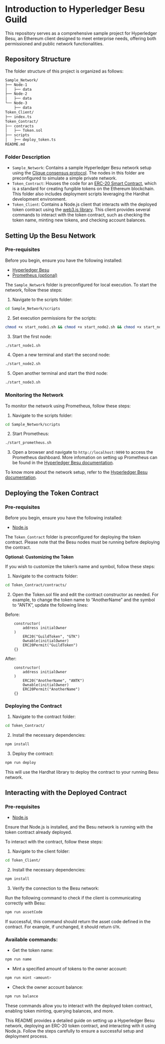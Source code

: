 # Introduction to Hyperledger Besu Guild

This repository serves as a comprehensive sample project for Hyperledger Besu, an Ethereum client designed to meet enterprise needs, offering both permissioned and public network functionalities.

## Repository Structure

The folder structure of this project is organized as follows:

```bash
Sample_Network/
├── Node-1
│   ├── data
├── Node-2
│   ├── data
└── Node-3
    ├── data
Token_Client/
├── index.ts
Token_Contract/
├── contracts
│   ├── Token.sol
├── scripts
│   ├── deploy_token.ts
README.md
```

### Folder Description

- `Sample_Network`: Contains a sample Hyperledger Besu network setup using the [Clique consensus protocol](https://besu.hyperledger.org/private-networks/tutorials/clique). The nodes in this folder are preconfigured to simulate a simple private network.
- `Token_Contract`: Houses the code for an [ERC-20 Smart Contract](https://ethereum.org/en/developers/docs/standards/tokens/erc-20/), which is a standard for creating fungible tokens on the Ethereum blockchain. This folder also includes deployment scripts leveraging the Hardhat development environment.
- `Token_Client`: Contains a Node.js client that interacts with the deployed token contract using the [web3.js library](https://web3js.readthedocs.io/en/v1.10.0/). This client provides several commands to interact with the token contract, such as checking the token name, minting new tokens, and checking account balances.

## Setting Up the Besu Network

### Pre-requisites

Before you begin, ensure you have the following installed:

- [Hyperledger Besu](https://besu.hyperledger.org/private-networks/get-started/install/binary-distribution)
- [Prometheus (optional)](https://prometheus.io/download/)

The `Sample_Network` folder is preconfigured for local execution. To start the network, follow these steps:

1. Navigate to the scripts folder:

```bash
cd Sample_Network/scripts
```

2. Set execution permissions for the scripts:

```bash
chmod +x start_node1.sh && chmod +x start_node2.sh && chmod +x start_node3.sh
```

3. Start the first node:

```bash
./start_node1.sh
```

4. Open a new terminal and start the second node:

```bash
./start_node2.sh
```

5. Open another terminal and start the third node:

```bash
./start_node3.sh
```

### Monitoring the Network

To monitor the network using Prometheus, follow these steps:

1. Navigate to the scripts folder:

```bash
cd Sample_Network/scripts
```

2. Start Prometheus:

```bash
./start_prometheus.sh
```

3. Open a browser and navigate to `http://localhost:9090` to access the Prometheus dashboard. More infomation on setting up Prometheus can be found in the [Hyperledger Besu documentation](https://besu.hyperledger.org/development/public-networks/how-to/monitor/metrics#view-prometheus-graphical-interface).

To know more about the network setup, refer to the [Hyperledger Besu documentation](https://besu.hyperledger.org/private-networks/tutorials/clique).

## Deploying the Token Contract

### Pre-requisites

Before you begin, ensure you have the following installed:

- [Node.js](https://nodejs.org/en)

The `Token_Contract` folder is preconfigured for deploying the token contract. Please note that the Besu nodes must be running before deploying the contract.

**Optional: Customizing the Token**

If you wish to customize the token’s name and symbol, follow these steps:

1. Navigate to the contracts folder:

```bash
cd Token_Contract/contracts/
```

2. Open the Token.sol file and edit the contract constructor as needed. For example, to change the token name to “AnotherName” and the symbol to “ANTK”, update the following lines:

Before:

```solidity
    constructor(
        address initialOwner
    )
        ERC20("GuildToken", "GTK")
        Ownable(initialOwner)
        ERC20Permit("GuildToken")
    {}
```

After:

```solidity
    constructor(
        address initialOwner
    )
        ERC20("AnotherName", "ANTK")
        Ownable(initialOwner)
        ERC20Permit("AnotherName")
    {}
```

### Deploying the Contract

1. Navigate to the contract folder:

```bash
cd Token_Contract/
```

2. Install the necessary dependencies:

```bash
npm install
```

3. Deploy the contract:

```bash
npm run deploy
```

This will use the Hardhat library to deploy the contract to your running Besu network.

## Interacting with the Deployed Contract

### Pre-requisites

- [Node.js](https://nodejs.org/en)

Ensure that Node.js is installed, and the Besu network is running with the token contract already deployed.

To interact with the contract, follow these steps:

1. Navigate to the client folder:

```bash
cd Token_Client/
```

2. Install the necessary dependencies:

```bash
npm install
```

3. Verify the connection to the Besu network:

Run the following command to check if the client is communicating correctly with Besu:

```bash
npm run assetCode
```

If successful, this command should return the asset code defined in the contract. For example, if unchanged, it should return `GTK`.

### Available commands:

- Get the token name:

```bash
npm run name
```

- Mint a specified amount of tokens to the owner account:

```bash
npm run mint <amount>
```

- Check the owner account balance:

```bash
npm run balance
```

These commands allow you to interact with the deployed token contract, enabling token minting, querying balances, and more.

This README provides a detailed guide on setting up a Hyperledger Besu network, deploying an ERC-20 token contract, and interacting with it using Node.js. Follow the steps carefully to ensure a successful setup and deployment process.
